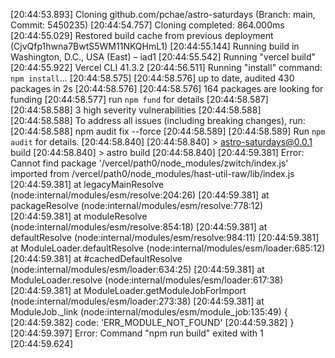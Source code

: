 [20:44:53.893] Cloning github.com/pchae/astro-saturdays (Branch: main, Commit: 5450235)
[20:44:54.757] Cloning completed: 864.000ms
[20:44:55.029] Restored build cache from previous deployment (CjvQfp1hwna7BwtS5WM11NKQHmL1)
[20:44:55.144] Running build in Washington, D.C., USA (East) – iad1
[20:44:55.542] Running "vercel build"
[20:44:55.922] Vercel CLI 41.3.2
[20:44:56.511] Running "install" command: `npm install`...
[20:44:58.575] 
[20:44:58.576] up to date, audited 430 packages in 2s
[20:44:58.576] 
[20:44:58.576] 164 packages are looking for funding
[20:44:58.577]   run `npm fund` for details
[20:44:58.587] 
[20:44:58.588] 3 high severity vulnerabilities
[20:44:58.588] 
[20:44:58.588] To address all issues (including breaking changes), run:
[20:44:58.588]   npm audit fix --force
[20:44:58.589] 
[20:44:58.589] Run `npm audit` for details.
[20:44:58.840] 
[20:44:58.840] > astro-saturdays@0.0.1 build
[20:44:58.840] > astro build
[20:44:58.840] 
[20:44:59.381] Error: Cannot find package '/vercel/path0/node_modules/zwitch/index.js' imported from /vercel/path0/node_modules/hast-util-raw/lib/index.js
[20:44:59.381]     at legacyMainResolve (node:internal/modules/esm/resolve:204:26)
[20:44:59.381]     at packageResolve (node:internal/modules/esm/resolve:778:12)
[20:44:59.381]     at moduleResolve (node:internal/modules/esm/resolve:854:18)
[20:44:59.381]     at defaultResolve (node:internal/modules/esm/resolve:984:11)
[20:44:59.381]     at ModuleLoader.defaultResolve (node:internal/modules/esm/loader:685:12)
[20:44:59.381]     at #cachedDefaultResolve (node:internal/modules/esm/loader:634:25)
[20:44:59.381]     at ModuleLoader.resolve (node:internal/modules/esm/loader:617:38)
[20:44:59.381]     at ModuleLoader.getModuleJobForImport (node:internal/modules/esm/loader:273:38)
[20:44:59.381]     at ModuleJob._link (node:internal/modules/esm/module_job:135:49) {
[20:44:59.382]   code: 'ERR_MODULE_NOT_FOUND'
[20:44:59.382] }
[20:44:59.397] Error: Command "npm run build" exited with 1
[20:44:59.624] 